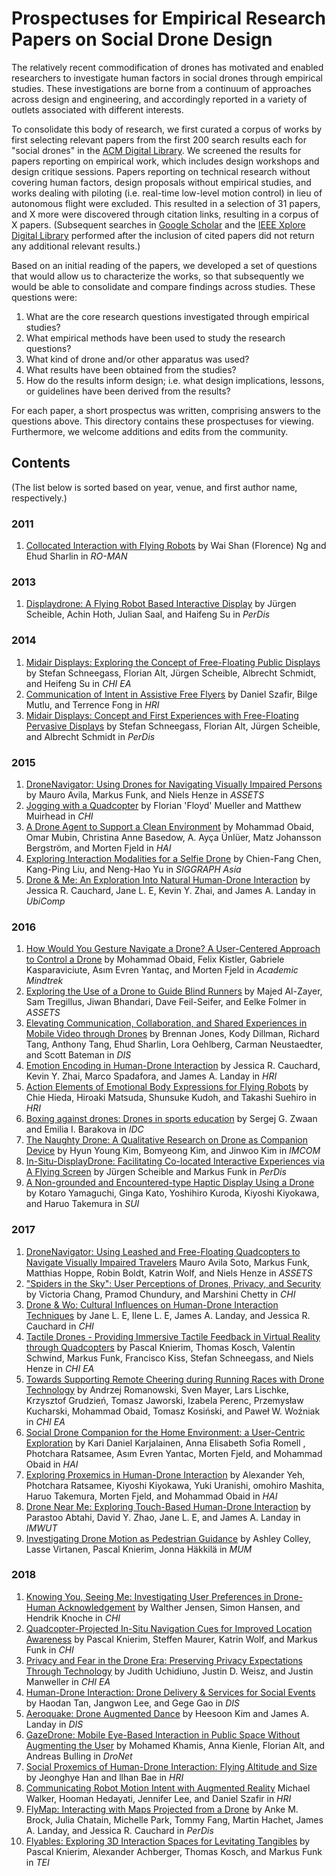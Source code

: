 # Prospectuses for Empirical Research Papers on Social Drone Design

The relatively recent commodification of drones has motivated and enabled researchers to investigate human factors in social drones through empirical studies. These investigations are borne from a continuum of approaches across design and engineering, and accordingly reported in a variety of outlets associated with different interests.

To consolidate this body of research, we first curated a corpus of works by first selecting relevant papers from the first 200 search results each for "social drones" in the [ACM Digital Library](https://dl.acm.org). We screened the results for papers reporting on empirical work, which includes design workshops and design critique sessions. Papers reporting on technical research without covering human factors, design proposals without empirical studies, and works dealing with piloting (i.e. real-time low-level motion control) in lieu of autonomous flight were excluded. This resulted in a selection of 31 papers, and X more were discovered through citation links, resulting in a corpus of X papers. (Subsequent searches in [Google Scholar](https://scholar.google.com) and the [IEEE Xplore Digital Library](https://ieeexplore.ieee.org/) performed after the inclusion of cited papers did not return any additional relevant results.)

Based on an initial reading of the papers, we developed a set of questions that would allow us to characterize the works, so that subsequently we would be able to consolidate and compare findings across studies. These questions were:

1. What are the core research questions investigated through empirical studies?
2. What empirical methods have been used to study the research questions?
3. What kind of drone and/or other apparatus was used? 
4. What results have been obtained from the studies?
5. How do the results inform design; i.e. what design implications, lessons, or guidelines have been derived from the results?

For each paper, a short prospectus was written, comprising answers to the questions above. This directory contains these prospectuses for viewing. Furthermore, we welcome additions and edits from the community.

## Contents

(The list below is sorted based on year, venue, and first author name, respectively.)

### 2011

1. [Collocated Interaction with Flying Robots](2011_Ng_Collocated.md) by Wai Shan (Florence) Ng and Ehud Sharlin in *RO-MAN*

### 2013

1. [Displaydrone: A Flying Robot Based Interactive Display](2013_Scheible_Displaydrone.md) by Jürgen Scheible, Achin Hoth, Julian Saal, and Haifeng Su in *PerDis*

### 2014

1. [Midair Displays: Exploring the Concept of Free-Floating Public Displays](2014_Schneegass_Exploring.md) by Stefan Schneegass, Florian Alt, Jürgen Scheible, Albrecht Schmidt, and Heifeng Su in *CHI EA*
2. [Communication of Intent in Assistive Free Flyers]() by Daniel Szafir, Bilge Mutlu, and Terrence Fong in *HRI*
3. [Midair Displays: Concept and First Experiences with Free-Floating Pervasive Displays](2014_Schneegass_PerDis.md) by Stefan Schneegass, Florian Alt, Jürgen Scheible, and Albrecht Schmidt in *PerDis*

### 2015

1. [DroneNavigator: Using Drones for Navigating Visually Impaired Persons](2015_Avila_DroneNavigator.md) by Mauro Avila, Markus Funk, and Niels Henze in *ASSETS*
2. [Jogging with a Quadcopter](2015_Mueller_Jogging.md) by Florian 'Floyd' Mueller and Matthew Muirhead in *CHI*
3. [A Drone Agent to Support a Clean Environment](2015_Obaid_Environment.md) by Mohammad Obaid, Omar Mubin, Christina Anne Basedow, A. Ayça Ünlüer, Matz Johansson Bergström, and Morten Fjeld in *HAI*
4. [Exploring Interaction Modalities for a Selfie Drone](2015_Chen_Selfie.md) by Chien-Fang Chen, Kang-Ping Liu, and Neng-Hao Yu in *SIGGRAPH Asia*
5. [Drone & Me: An Exploration Into Natural Human-Drone Interaction](2015_Cauchard_DroneAndMe.md) by Jessica R. Cauchard, Jane L. E, Kevin Y. Zhai, and James A. Landay in *UbiComp*

### 2016

1. [How Would You Gesture Navigate a Drone? A User-Centered Approach to Control a Drone](2016_Obaid_Gesture.md) by Mohammad Obaid, Felix Kistler, Gabriele Kasparaviciute, Asım Evren Yantaç, and Morten Fjeld in *Academic Mindtrek*
2. [Exploring the Use of a Drone to Guide Blind Runners]() by Majed Al-Zayer, Sam Tregillus, Jiwan Bhandari, Dave Feil-Seifer, and Eelke Folmer in *ASSETS*
3. [Elevating Communication, Collaboration, and Shared Experiences in Mobile Video through Drones]() by Brennan Jones, Kody Dillman, Richard Tang, Anthony Tang, Ehud Sharlin, Lora Oehlberg, Carman Neustaedter, and Scott Bateman in *DIS*
4. [Emotion Encoding in Human-Drone Interaction]() by Jessica R. Cauchard, Kevin Y. Zhai, Marco Spadafora, and James A. Landay in *HRI*
5. [Action Elements of Emotional Body Expressions for Flying Robots]() by Chie Hieda, Hiroaki Matsuda, Shunsuke Kudoh, and Takashi Suehiro in *HRI*
6. [Boxing against drones: Drones in sports education]() by Sergej G. Zwaan and Emilia I. Barakova in *IDC*
7. [The Naughty Drone: A Qualitative Research on Drone as Companion Device]() by Hyun Young Kim, Bomyeong Kim, and Jinwoo Kim in *IMCOM*
8. [In-Situ-DisplayDrone: Facilitating Co-located Interactive Experiences via A Flying Screen]() by Jürgen Scheible and Markus Funk in *PerDis*
9. [A Non-grounded and Encountered-type Haptic Display Using a Drone]() by Kotaro Yamaguchi, Ginga Kato, Yoshihiro Kuroda, Kiyoshi Kiyokawa, and Haruo Takemura in *SUI*

### 2017

1. [DroneNavigator: Using Leashed and Free-Floating Quadcopters to Navigate Visually Impaired Travelers]() Mauro Avila Soto, Markus Funk, Matthias Hoppe, Robin Boldt, Katrin Wolf, and Niels Henze in *ASSETS*
2. ["Spiders in the Sky": User Perceptions of Drones, Privacy, and Security]() by Victoria Chang, Pramod Chundury, and Marshini Chetty in *CHI*
3. [Drone & Wo: Cultural Influences on Human-Drone Interaction Techniques]() by Jane L. E, Ilene L. E, James A. Landay, and Jessica R. Cauchard in *CHI*
4. [Tactile Drones - Providing Immersive Tactile Feedback in Virtual Reality through Quadcopters]() by Pascal Knierim, Thomas Kosch, Valentin Schwind, Markus Funk, Francisco Kiss, Stefan Schneegass, and Niels Henze in *CHI EA*
5. [Towards Supporting Remote Cheering during Running Races with Drone Technology]() by Andrzej Romanowski, Sven Mayer, Lars Lischke, Krzysztof Grudzień, Tomasz Jaworski, Izabela Perenc, Przemysław Kucharski, Mohammad Obaid, Tomasz Kosiński, and Paweł W. Woźniak in *CHI EA*
6. [Social Drone Companion for the Home Environment: a User-Centric Exploration]() by Kari Daniel Karjalainen, Anna Elisabeth Sofia Romell , Photchara Ratsamee, Asım Evren Yantac, Morten Fjeld, and Mohammad Obaid in *HAI*
7. [Exploring Proxemics in Human-Drone Interaction]() by Alexander Yeh, Photchara Ratsamee, Kiyoshi Kiyokawa, Yuki Uranishi, omohiro Mashita, Haruo Takemura, Morten Fjeld, and Mohammad Obaid in *HAI*
8. [Drone Near Me: Exploring Touch-Based Human-Drone Interaction]() by Parastoo Abtahi, David Y. Zhao, Jane L. E, and James A. Landay in *IMWUT*
9. [Investigating Drone Motion as Pedestrian Guidance]() by Ashley Colley, Lasse Virtanen, Pascal Knierim, Jonna Häkkilä in *MUM*

### 2018

1. [Knowing You, Seeing Me: Investigating User Preferences in Drone-Human Acknowledgement]() by Walther Jensen, Simon Hansen, and Hendrik Knoche in *CHI*
2. [Quadcopter-Projected In-Situ Navigation Cues for Improved Location Awareness]() by Pascal Knierim, Steffen Maurer, Katrin Wolf, and Markus Funk in *CHI*
3. [Privacy and Fear in the Drone Era: Preserving Privacy Expectations Through Technology]() by Judith Uchidiuno, Justin D. Weisz, and Justin Manweller in *CHI EA*
4. [Human-Drone Interaction: Drone Delivery & Services for Social Events]() by Haodan Tan, Jangwon Lee, and Gege Gao in *DIS*
5. [Aeroquake: Drone Augmented Dance]() by Heesoon Kim and James A. Landay in *DIS*
6. [GazeDrone: Mobile Eye-Based Interaction in Public Space Without Augmenting the User]() by Mohamed Khamis, Anna Kienle, Florian Alt, and Andreas Bulling in *DroNet*
7. [Social Proxemics of Human-Drone Interaction: Flying Altitude and Size]() by Jeonghye Han and llhan Bae in *HRI*
8. [Communicating Robot Motion Intent with Augmented Reality]() Michael Walker, Hooman Hedayati, Jennifer Lee, and Daniel Szafir in *HRI*
9. [FlyMap: Interacting with Maps Projected from a Drone]() by Anke M. Brock, Julia Chatain, Michelle Park, Tommy Fang, Martin Hachet, James A. Landay, and Jessica R. Cauchard in *PerDis*
10. [Flyables: Exploring 3D Interaction Spaces for Levitating Tangibles]() by Pascal Knierim, Alexander Achberger, Thomas Kosch, and Markus Funk in *TEI*
